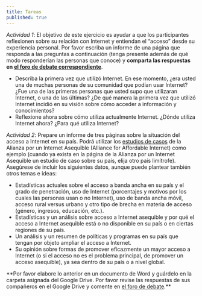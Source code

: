```yaml
---
title: Tareas
published: true
---
```


*Actividad 1*:  El objetivo de este ejercicio es ayudar a que los participantes reflexionen sobre su relación con Internet y entiendan el “acceso” desde su experiencia personal. Por favor escriba un informe de una página que responda a las preguntas a continuación (tenga presente además de qué modo responderían las personas que conoce) y **comparta las respuestas en <a href="http://discourse.p2pu.org/c/internet-abierto" target="_blank">el foro de debate correspondiente</a>**. 
<ul><li>Describa la primera vez que utilizó Internet. En ese momento, ¿era usted una de muchas personas de su comunidad que podían usar Internet? ¿Fue una de las primeras personas que usted supo que utilizaran Internet, o una de las últimas? ¿De qué manera la primera vez que utilizó Internet incidió en su visión sobre cómo acceder a información y conocimientos?</li>
<li>Reflexione ahora sobre cómo utiliza actualmente Internet. ¿Dónde utiliza Internet ahora? ¿Para qué utiliza Internet? </li> </ul>

*Actividad 2*: Prepare un informe de tres páginas sobre la situación del acceso a Internet en su país. Podrá utilizar los <a href="http://a4ai.org/policy-research/country-case-studies2/" target="_blank">estudios de casos</a> de la Alianza por un Internet Asequible (Alliance for Affordable Internet) como ejemplo (cuando ya exista en la página de la Alianza por un Internet Asequible un estudio de caso sobre su país, elija otro país limítrofe). Asegúrese de incluir los siguientes datos, aunque puede plantear también otros temas e ideas:
<ul><li>Estadísticas actuales sobre el acceso a banda ancha en su país y el grado de penetración, uso de Internet (porcentajes y motivos por los cuales las personas usan o no Internet), uso de banda ancha móvil, acceso rural versus urbano y otro tipo de brecha en materia de acceso (género, ingresos, educación, etc.).</li>
<li>Estadísticas y un análisis sobre acceso a Internet asequible y por qué el acceso a Internet asequible está o no disponible en su país o en ciertas regiones de su país. </li>
<li>Un análisis y un resumen de políticas y programas en su país que tengan por objeto ampliar el acceso a Internet.</li>
<li>Su opinión sobre formas de promover eficazmente un mayor acceso a Internet (o si el acceso no es el problema principal, de promover un acceso asequible), ya sea dentro de su país o a nivel global. </li></ul>
**Por favor elabore lo anterior en un documento de Word y guárdelo en la carpeta asignada del Google Drive. Por favor revise las respuestas de sus compañeros en el Google Drive y comente en <a href="http://discourse.p2pu.org/c/internet-abierto" target="_blank">el foro de debate</a>.**
